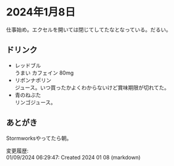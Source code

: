 # 2024年1月8日

仕事始め。エクセルを開いては閉じてしてたなとなっている。だるい。

## ドリンク

- レッドブル  
うまい
カフェイン 80mg
- リボンナポリン  
ジュース。いつ買ったかよくわからないけど賞味期限が切れてた。
- 青のねぶた  
リンゴジュース。

## あとがき

Stormworksやってたら朝。

変更履歴:  
01/09/2024 06:29:47: Created 2024 01 08 (markdown)  
